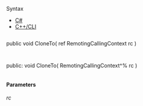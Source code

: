 Syntax

* [C#](#i-syntax-CS)
* [C++/CLI](#i-syntax-CPP2005)

```
```
public void CloneTo( 
   ref RemotingCallingContext rc
)
```
```

```
```
public:
void CloneTo( 
   RemotingCallingContext^% rc
)
```
```

#### Parameters

*rc*

